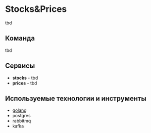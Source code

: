 # Stocks&Prices

tbd

## Команда

tbd

## Сервисы

* **stocks** - tbd
* **prices** - tbd

## Используемые технологии и инструменты

* [golang](tech/golang.md)
* postgres
* rabbitmq
* kafka
